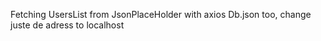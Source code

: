 Fetching UsersList from JsonPlaceHolder with axios
Db.json too, change juste de adress to localhost 

